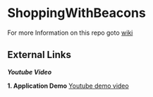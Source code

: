 # ShoppingWithBeacons

For more Information on this repo goto [wiki](https://github.com/rojatkaraditi/ShoppingWithBeacons/wiki)

## **External Links**

**_Youtube Video_**

**1. Application Demo**
[Youtube demo video](https://youtu.be/anosK920yWE)
